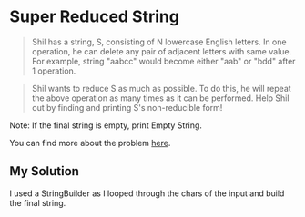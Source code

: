 # Super Reduced String

> Shil has a string, S, consisting of N lowercase English letters. In one operation, he can delete any pair of adjacent letters with same value. For example, string "aabcc" would become either "aab" or "bdd" after 1 operation.

> Shil wants to reduce S as much as possible. To do this, he will repeat the above operation as many times as it can be performed. Help Shil out by finding and printing S's non-reducible form!

Note: If the final string is empty, print Empty String.

You can find more about the problem [here](https://www.hackerrank.com/challenges/reduced-string).

## My Solution

I used a StringBuilder as I looped through the chars of the input and build the final string.